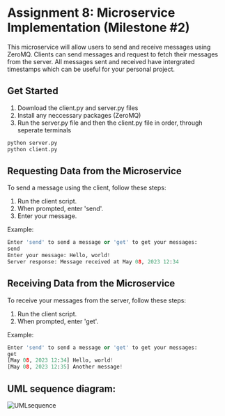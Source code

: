 # Assignment 8: Microservice Implementation (Milestone #2)

This microservice will allow users to send and receive messages using ZeroMQ. Clients can send messages and request to fetch their messages from the server. All messages sent and received have intergrated timestamps which can be useful for your personal project.

## Get Started
1. Download the client.py and server.py files
2. Install any neccessary packages (ZeroMQ)
3. Run the server.py file and then the client.py file in order, through seperate terminals
```python
python server.py
python client.py
```

## Requesting Data from the Microservice
To send a message using the client, follow these steps:
1. Run the client script.
2. When prompted, enter 'send'.
3. Enter your message.

Example:
```python
Enter 'send' to send a message or 'get' to get your messages:
send
Enter your message: Hello, world!
Server response: Message received at May 08, 2023 12:34
```

## Receiving Data from the Microservice
To receive your messages from the server, follow these steps:
1. Run the client script.
2. When prompted, enter 'get'.

Example:
```python
Enter 'send' to send a message or 'get' to get your messages:
get
[May 08, 2023 12:34] Hello, world!
[May 08, 2023 12:35] Another message!
```
## UML sequence diagram:
![UMLsequence](https://user-images.githubusercontent.com/107871794/236950638-f1f0afcb-9e58-44ec-9ab1-da4ded56bdf7.png)


